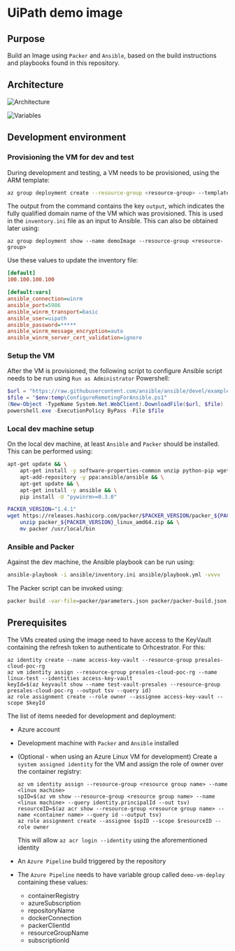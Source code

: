 # UiPath demo image

## Purpose

Build an Image using `Packer` and `Ansible`, based on the build instructions and playbooks found in this repository.

## Architecture 

![Architecture](https://www.lucidchart.com/publicSegments/view/c810404e-7b5f-4b2e-b51b-23a832058d53/image.png)

![Variables](https://www.lucidchart.com/publicSegments/view/083100cb-44a8-4221-a59e-755ac8cb7191/image.png)

## Development environment 

### Provisioning the VM for dev and test
During development and testing, a VM needs to be provisioned, using the ARM template: 

```bash
az group deployment create --resource-group <resource-group> --template-file .\azure-deploy-vm.template.json --mode Complete --name demoImage --parameters adminPassword=<password>
```
The output from the command contains the key `output`, which indicates the fully qualified domain name of the VM which was provisioned. This is used in the `inventory.ini` file as an input to Ansible. This can also be obtained later using: 

```
az group deployment show --name demoImage --resource-group <resource-group>
```
Use these values to update the inventory file:

```ini
[default]
100.100.100.100

[default:vars]
ansible_connection=winrm
ansible_port=5986
ansible_winrm_transport=basic
ansible_user=uipath
ansible_password=*****
ansible_winrm_message_encryption=auto
ansible_winrm_server_cert_validation=ignore
```

### Setup the VM
After the VM is provisioned, the following script to configure Ansible script needs to be run using `Run as Administrator` Powershell:

```powershell
$url = "https://raw.githubusercontent.com/ansible/ansible/devel/examples/scripts/ConfigureRemotingForAnsible.ps1"
$file = "$env:temp\ConfigureRemotingForAnsible.ps1"
(New-Object -TypeName System.Net.WebClient).DownloadFile($url, $file)
powershell.exe -ExecutionPolicy ByPass -File $file
```

### Local dev machine setup

On the local dev machine, at least `Ansible` and `Packer` should be installed. This can be performed using: 

```bash
apt-get update && \
    apt-get install -y software-properties-common unzip python-pip wget sudo && \
    apt-add-repository -y ppa:ansible/ansible && \
    apt-get update && \
    apt-get install -y ansible && \
    pip install -U "pywinrm>=0.3.0"

PACKER_VERSION="1.4.1"
wget https://releases.hashicorp.com/packer/$PACKER_VERSION/packer_${PACKER_VERSION}_linux_amd64.zip && \
    unzip packer_${PACKER_VERSION}_linux_amd64.zip && \
    mv packer /usr/local/bin    
```

### Ansible and Packer
Against the dev machine, the Ansible playbook can be run using: 

```bash
ansible-playbook -i ansible/inventory.ini ansible/playbook.yml -vvvv
```

The Packer script can be invoked using: 
```bash
packer build -var-file=packer/parameters.json packer/packer-build.json
```

## Prerequisites

The VMs created using the image need to have access to the KeyVault containing the refresh token to authenticate to Orhcestrator. For this:

```
az identity create --name access-key-vault --resource-group presales-cloud-poc-rg
az vm identity assign --resource-group presales-cloud-poc-rg --name linux-test --identities access-key-vault
keyId=$(az keyvault show --name test-vault-presales --resource-group presales-cloud-poc-rg --output tsv --query id)
az role assignment create --role owner --assignee access-key-vault --scope $keyId
```


The list of items needed for development and deployment:
* Azure account
* Development machine with `Packer` and `Ansible` installed
* (Optional - when using an Azure Linux VM for development) Create a `system assigned identity` for the VM and assign the role of owner over the container registry:

    ```
    az vm identity assign --resource-group <resource group name> --name <linux machine> 
    spID=$(az vm show --resource-group <resource group name> --name <linux machine> --query identity.principalId --out tsv)
    resourceID=$(az acr show --resource-group <resource group name> --name <container name> --query id --output tsv)
    az role assignment create --assignee $spID --scope $resourceID --role owner
    ```
    This will allow `az acr login --identity` using the aforementioned identity
* An `Azure Pipeline` build triggered by the repository
* The `Azure Pipeline` needs to have variable group called `demo-vm-deploy` containing these values:
    - containerRegistry
    - azureSubscription
    - repositoryName
    - dockerConnection
    - packerClientId
    - resourceGroupName
    - subscriptionId


